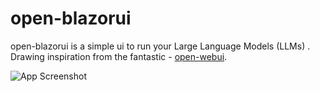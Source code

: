 # open-blazorui
open-blazorui is a simple ui to run your  Large Language Models (LLMs) . 
Drawing inspiration from the fantastic -  [open-webui](https://github.com/open-webui/open-webui).

![App Screenshot](https://github.com/obaki102/open-blazorui/blob/master/docs/Sample.png)
